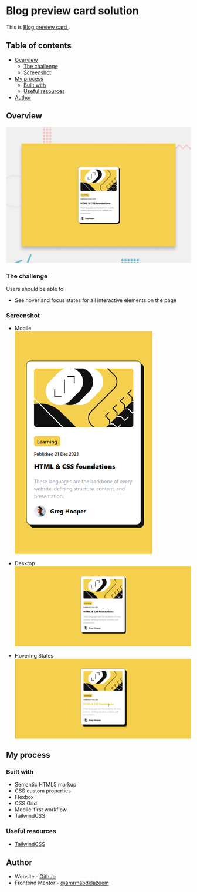 # Blog preview card solution

This is [Blog preview card ](https://www.frontendmentor.io/challenges/blog-preview-card-ckPaj01IcS).

## Table of contents

- [Overview](#overview)
  - [The challenge](#the-challenge)
  - [Screenshot](#screenshot)
- [My process](#my-process)
  - [Built with](#built-with)
  - [Useful resources](#useful-resources)
- [Author](#author)


## Overview

![Design preview for the Blog preview card](./design/desktop-preview.jpg)

### The challenge

Users should be able to:

- See hover and focus states for all interactive elements on the page

### Screenshot
- Mobile <br/>
![mobile](screenshots/mobile.png)

- Desktop <br/>
![desktop](screenshots/desktop.png)

- Hovering States
![active-states](screenshots/active-states.jpg)

## My process

### Built with

- Semantic HTML5 markup
- CSS custom properties
- Flexbox
- CSS Grid
- Mobile-first workflow
- TailwindCSS
### Useful resources

- [TailwindCSS](https://tailwindcss.com/)

## Author

- Website - [Github](https://github.com/amrmabdelazeem)
- Frontend Mentor - [@amrmabdelazeem](https://www.frontendmentor.io/profile/amrmabdelazeem)
